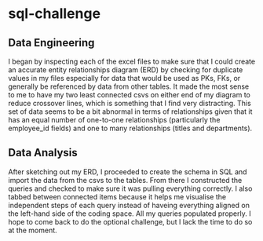 # sql-challenge

## Data Engineering
I began by inspecting each of the excel files to make sure that I could create an accurate entity relationships diagram (ERD) by checking for duplicate values in my files especially for data that would be used as PKs, FKs, or generally be referenced by data from other tables. It made the most sense to me to have my two least connected csvs on either end of my diagram to reduce crossover lines, which is something that I find very distracting. This set of data seems to be a bit abnormal in terms of relationships given that it has an equal number of one-to-one relationships (particularly the employee_id fields) and one to many relationships (titles and departments). 

## Data Analysis
After sketching out my ERD, I proceeded to create the schema in SQL and import the data from the csvs to the tables. From there I constructed the queries and checked to make sure it was pulling everything correctly. I also tabbed between connected items because it helps me visualise the independent steps of each query instead of haveing everything aligned on the left-hand side of the coding space. All my queries populated properly. I hope to come back to do the optional challenge, but I lack the time to do so at the moment.
